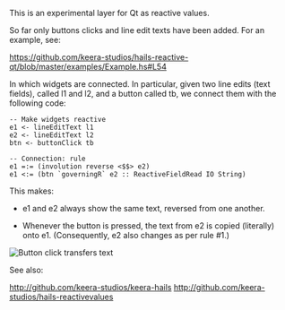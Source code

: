 This is an experimental layer for Qt as reactive values.

So far only buttons clicks and line edit texts have been added. For an example,
see:

https://github.com/keera-studios/hails-reactive-qt/blob/master/examples/Example.hs#L54

In which widgets are connected. In particular, given two line edits (text fields),
called l1 and l2, and a button called tb, we connect them with the following code:

    -- Make widgets reactive
    e1 <- lineEditText l1
    e2 <- lineEditText l2
    btn <- buttonClick tb
    
    -- Connection: rule
    e1 =:= (involution reverse <$$> e2)
    e1 <:= (btn `governingR` e2 :: ReactiveFieldRead IO String)

This makes:
- e1 and e2 always show the same text, reversed from one another.

- Whenever the button is pressed, the text from e2 is copied (literally)
onto e1. (Consequently, e2 also changes as per rule #1.)

![Button click transfers text](http://ivanperez-keera.github.com/images/screenshots/reactive-qt-button-click.png "Button click")

See also:

http://github.com/keera-studios/keera-hails
http://github.com/keera-studios/hails-reactivevalues
